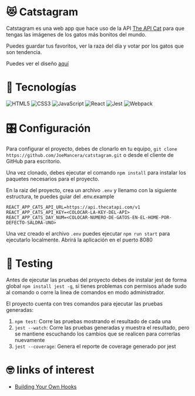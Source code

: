 # 😻 Catstagram

Catstagram es una web app que hace uso de la API [The API Cat](https://thecatapi.com/) para que tengas las imágenes de los gatos más bonitos del mundo.

Puedes guardar tus favoritos, ver la raza del día y votar por los gatos que son tendencia.

Puedes ver el diseño [aquí](https://www.figma.com/file/LoQkoEto5rCyPNcS6K4DWO/Catstagram "Go to Catstagram figma file")
# 🎲 Tecnologías

![HTML5](https://img.shields.io/badge/-HTML5-E34F26?style=plastic&logo=html5&logoColor=white)
![CSS3](https://img.shields.io/badge/-CSS3-1572B6?style=plastic&logo=css3&logoColor=white)
![JavaScript](https://img.shields.io/badge/-JavaScript-F7DF1E?style=plastic&logo=JavaScript&logoColor=black)
![React](https://img.shields.io/badge/-React-61DAFB?style=plastic&logo=react&logoColor=white)
![Jest](https://img.shields.io/badge/-Jest-C21325?style=plastic&logo=Jest&logoColor=white)
![Webpack](https://badges.aleen42.com/src/webpack.svg)

# 🎛 Configuración

Para configurar el proyecto, debes de clonarlo en tu equipo, ``git clone https://github.com/JoeMancera/catstagram.git`` o desde el cliente de GitHub para escritorio.

Una vez clonado, debes ejecutar el comando ```npm install``` para instalar los paquetes necesarios para el proyecto.

En la raiz del proyecto, crea un archivo `.env` y llenamo con la siguiente estructura, te puedes guiar del .env.example

  ```
  REACT_APP_CATS_API_URL=https://api.thecatapi.com/v1
REACT_APP_CATS_API_KEY=<COLOCAR-LA-KEY-DEL-API>
REACT_APP_CATS_DAY_NUM=<COLOCAR-NUMERO-DE-GATOS-EN-EL-HOME-POR-DEFECTO-SALDRÁ-UNO>

  ```

Una vez creado el archivo `.env` puedes ejecutar ```npm run start``` para ejecutarlo localmente. Abrirá la aplicación en el puerto 8080

# 🦆 Testing

Antes de ejecutar las pruebas del proyecto debes de instalar jest de forma global ```npm install jest -g```, si tienes problemas con permisos añade sudo al comando o corre la linea de comandos en modo administrador.

El proyecto cuenta con tres comandos para ejecutar las pruebas generadas:

1. ```npm test```: Corre las pruebas mostrando el resultado de cada una
2. ```jest --watch```: Corre las pruebas generadas y muestra el resultado, pero se mantiene escuchando los cambios que se realicen para correrlas nuevamente
3. ```jest --coverage```: Genera el reporte de coverage generado por jest

# 🤓 links of interest

- [Building Your Own Hooks](https://reactjs.org/docs/hooks-custom.html)